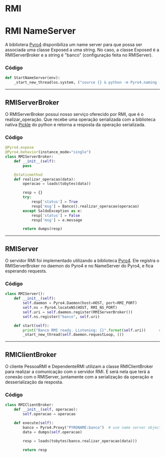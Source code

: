 # RMI

# RMI NameServer

A bibliotera [Pyro4](https://pythonhosted.org/Pyro4/) disponibiliza um name server para que possa ser associada uma classe Exposed a uma string. No caso, a classe Exposed é a RMIServerBroker e a string é "banco" \(configuração feita no RMIServer\).

### Código

```py
def StartNameServer(env):
    _start_new_thread(os.system, ("source {} & python -m Pyro4.naming -n {} -p {}".format(env, HOST, RMI_NS_PORT),))
```

---

## RMIServerBroker

O RMIServerBroker possui nosso serviço oferecido por RMI, que é o realizar\_operação. Que recebe uma operação serializada com a biblioteca nativa [Pickle](https://docs.python.org/3/library/pickle.html) do python e retorna a resposta da operação serializada.

### Código

```py
@Pyro4.expose
@Pyro4.behavior(instance_mode="single")
class RMIServerBroker:
    def __init__(self):
        pass

    @staticmethod
    def realizar_operacao(data):
        operacao = loads(tobytes(data))

        resp = {}
        try:
            resp['status'] = True
            resp['msg'] = Banco().realizar_operacao(operacao)
        except SaldoException as e:
            resp['status'] = False
            resp['msg'] = e.message

        return dumps(resp)
```

---

## RMIServer

O servidor RMI foi implementado utilizando a biblioteca [Pyro4](https://pythonhosted.org/Pyro4/). Ele registra o RMIServerBroker no daemon do Pyro4 e no NameServer do Pyro4, e fica esperando requests.

### Código

```py
class RMIServer():
    def __init__(self):
        self.daemon = Pyro4.Daemon(host=HOST, port=RMI_PORT)
        self.ns = Pyro4.locateNS(HOST, RMI_NS_PORT)
        self.uri = self.daemon.register(RMIServerBroker())
        self.ns.register("banco", self.uri)

    def start(self):
        print("Banco RMI ready. Listening: {}".format(self.uri))      # print the uri so we can use it in the client later
        _start_new_thread(self.daemon.requestLoop, ())
```

---

## RMIClientBroker

O cliente PessoaRMI e DependenteRMI utilizam a classe RMIClientBroker para realizar a comunicação com o servidor RMI. E será nela que terá a conexão com o RMIServer, juntamente com a serialização da operação e desserialização da resposta.

### Código

```py
class RMIClientBroker:
    def __init__(self, operacao):
        self.operacao = operacao

    def execute(self):
        banco = Pyro4.Proxy("PYRONAME:banco")  # use name server object lookup uri shortcut
        data = dumps(self.operacao)

        resp = loads(tobytes(banco.realizar_operacao(data)))

        return resp
```



